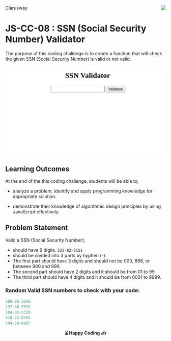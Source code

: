 <p>Clarusway<img align="right"
  src="https://secure.meetupstatic.com/photos/event/3/1/b/9/600_488352729.jpeg"  width="15px"></p>

# JS-CC-08 : SSN (Social Security Number) Validator

The purpose of this coding challenge is to create a function that will check the given SSN (Social Security Number) is valid or not valid.

![SSN Validator](./ssn.gif)

## Learning Outcomes

At the end of the this coding challenge, students will be able to;

- analyze a problem, identify and apply programming knowledge for appropriate solution.

- demonstrate their knowledge of algorithmic design principles by using JavaScript effectively.

## Problem Statement

Valid a SSN (Social Security Number);

- should have 9 digits. `522-82-5151`
- should be divided into 3 parts by hyphen (-).
- The first part should have 3 digits and should not be 000, 666, or between 900 and 999.
- The second part should have 2 digits and it should be from 01 to 99.
- The third part should have 4 digits and it should be from 0001 to 9999.

### Random Valid SSN numbers to check with your code:

```javascript	
268-26-3556
237-86-7532
304-92-5339
510-72-0765
504-58-0987
```




<p align='center'><strong> ⌛ Happy Coding  ✍ </strong></p>
